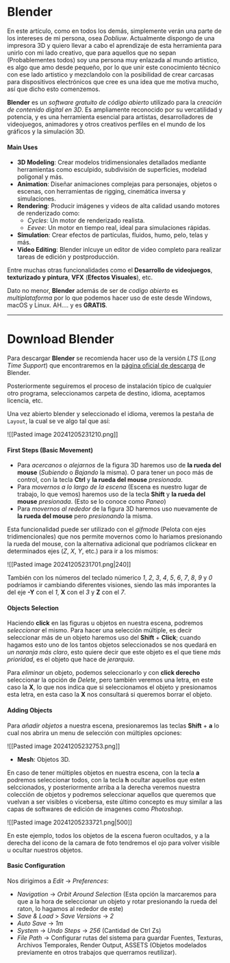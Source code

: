 # Blender

En este artículo, como en todos los demás, simplemente verán una parte de los intereses de mi persona, osea *Dobliuw*. Actualmente dispongo de una impresora 3D y quiero llevar a cabo el aprendizaje de esta herramienta para unirlo con mi lado creativo, que para aquellos que no sepan (Probablementes todos) soy una persona muy enlazada al mundo artistico, es algo que amo desde pequeño, por lo que unir este conocimiento técnico con ese lado artistico y mezclandolo con la posibilidad de crear carcasas para dispositivos electrónicos que cree es una idea que me motiva mucho, así que dicho esto comenzemos.

**Blender** es un *software gratuito de código abierto* utilizado para la *creación de contenido digital en 3D*. Es ampliamente reconocido por su vercatilidad y potencia, y es una herramienta esencial para artistas, desarrolladores de videojuegos, animadores y otros creativos perfiles en el mundo de los gráficos y la simulación 3D.
#### Main Uses

- **3D Modeling**: Crear modelos tridimensionales detallados mediante herramientas como esculpido, subdivisión de superficies, modelad poligonal y más.
- **Animation**: Diseñar animaciones complejas para personajes, objetos o escenas, con herramientas de rigging, cinemática inversa y simulaciones.
- **Rendering**: Producir imágenes y videos de alta calidad usando motores de renderizado como:
	- *Cycles*: Un motor de renderizado realista.
	- *Eevee*: Un motor en tiempo real, ideal para simulaciones rápidas.
- **Simulation**: Crear efectos de partículas, fluidos, humo, pelo, telas y más.
- **Video Editing**: Blender inlcuye un editor de video completo para realizar tareas de edición y postproducción.

Entre muchas otras funcionalidades como el **Desarrollo de videojuegos**, **texturizado y pintura**, **VFX** (**Efectos Visuales**), etc.

Dato no menor, **Blender** además de ser de *codigo abierto* es *multiplataforma* por lo que podemos hacer uso de este desde Windows, macOS y Linux. AH.... y es **GRATIS**. 

----
# Download Blender

Para descargar **Blender** se recomienda hacer uso de la versión *LTS* (*Long Time Support*) que encontraremos en la [página oficial de descarga](https://www.blender.org/download/) de Blender.

Posteriormente seguiremos el proceso de instalación típico de cualquier otro programa, seleccionamos carpeta de destino, idioma, aceptamos licencia, etc.

Una vez abierto blender y seleccionado el idioma, veremos la pestaña de `Layout`, la cual se ve algo tal que así:

![[Pasted image 20241205231210.png]]

#### First Steps (Basic Movement)

- Para *acercanos* o *alejarnos* de la figura 3D haremos uso de **la rueda del mouse** (*Subiendo* o *Bajando* la misma). O para tener un poco más de control, con la tecla **Ctrl** y **la rueda del mouse** *presionada*.
- Para *movernos a lo largo de la escena* (Escena es nuestro lugar de trabajo, lo que vemos) haremos uso de la tecla **Shift** y **la rueda del mouse** *presionada*. (Esto se lo conoce como *Paneo*)
- Para *movernos al rededor* de la figura 3D haremos uso nuevamente de **la rueda del mouse** pero *presionando* la misma.

Esta funcionalidad puede ser utilizado con el *gifmode* (Pelota con ejes tridimencionales) que nos permite movernos como lo hariamos presionando la rueda del mouse, con la alternativa adicional que podríamos clickear en determinados ejes (*Z*, *X*, *Y*, etc.) para ir a los mismos:

![[Pasted image 20241205231701.png|240]]

También con los números del teclado númerico *1*, *2*, *3*, *4*, *5*, *6*, *7*, *8*, *9* y *0* podríamos ir cambiando diferentes visiones, siendo las más imporantes la del eje **-Y** con el *1*, **X** con el *3* y **Z** con el *7*. 
#### Objects Selection

Haciendo **click** en las figuras u objetos en nuestra escena, podremos *seleccionar* el mismo. Para hacer una selección múltiple, es decir seleccionar más de un objeto haremos uso del **Shift** + **Click**; cuando hagamos esto uno de los tantos objetos seleccionados se nos quedará en *un naranja más claro*, esto quiere decir que este objeto es el que tiene *más prioridad*, es el objeto que hace de *jerarquia*.

Para *eliminar* un objeto, podemos seleccionarlo y con **click derecho** seleccionar la opción de *Delete*, pero también veremos una letra, en este caso la **X**, lo que nos indica que si seleccionamos el objeto y presionamos esta letra, en esta caso la **X** nos consultará si queremos borrar el objeto.
#### Adding Objects

Para *añadir objetos* a nuestra escena, presionaremos las teclas **Shift** + **a** lo cual nos abrira un menu de selección con múltiples opciones:

![[Pasted image 20241205232753.png]]

- **Mesh**: Objetos 3D.

En caso de tener múltiples objetos en nuestra escena, con la tecla **a** podremos seleccionar todos, con la tecla **h** ocultar aquellos que esten selccionados, y posteriormente arriba a la derecha veremos nuestra colección de objetos y podremos seleccionar aquellos que queremos que vuelvan a ser visibles o vicebersa, este último concepto es muy similar a las capas de softwares de edición de imagenes como *Photoshop*.

![[Pasted image 20241205233721.png|500]]

En este ejemplo, todos los objetos de la escena fueron ocultados, y a la derecha del icono de la camara de foto tendremos el ojo para volver visible u ocultar nuestros objetos.
#### Basic Configuration

Nos dirigimos a *Edit* -> *Preferences*:

- *Navigation* ->  *Orbit Around Selection* (Esta opción la marcaremos para que a la hora de seleccionar un objeto y rotar presionando la rueda del raton, lo hagamos al rededor de este)
- *Save & Load* > *Save Versions* -> *2*
- *Auto Save* -> *1m*
- *System* -> *Undo Steps* -> *256* (Cantidad de Ctrl Zs)
- *File Path* -> Configurar rutas del sistema para guardar Fuentes, Texturas, Archivos Temporales, Render Output, ASSETS (Objetos modelados previamente en otros trabajos que querramos reutilizar).
